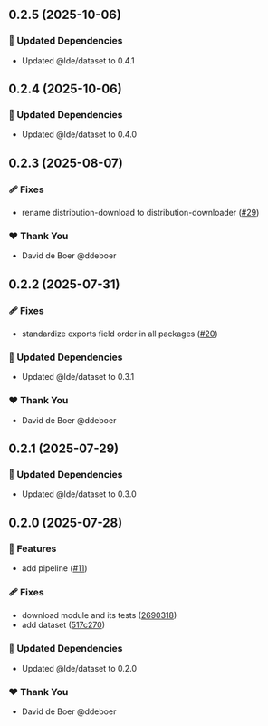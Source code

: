## 0.2.5 (2025-10-06)

### 🧱 Updated Dependencies

- Updated @lde/dataset to 0.4.1

## 0.2.4 (2025-10-06)

### 🧱 Updated Dependencies

- Updated @lde/dataset to 0.4.0

## 0.2.3 (2025-08-07)

### 🩹 Fixes

- rename distribution-download to distribution-downloader ([#29](https://github.com/ldengine/lde/pull/29))

### ❤️ Thank You

- David de Boer @ddeboer

## 0.2.2 (2025-07-31)

### 🩹 Fixes

- standardize exports field order in all packages ([#20](https://github.com/ldengine/lde/pull/20))

### 🧱 Updated Dependencies

- Updated @lde/dataset to 0.3.1

### ❤️ Thank You

- David de Boer @ddeboer

## 0.2.1 (2025-07-29)

### 🧱 Updated Dependencies

- Updated @lde/dataset to 0.3.0

## 0.2.0 (2025-07-28)

### 🚀 Features

- add pipeline ([#11](https://github.com/ldengine/lde/pull/11))

### 🩹 Fixes

- download module and its tests ([2690318](https://github.com/ldengine/lde/commit/2690318))
- add dataset ([517c270](https://github.com/ldengine/lde/commit/517c270))

### 🧱 Updated Dependencies

- Updated @lde/dataset to 0.2.0

### ❤️ Thank You

- David de Boer @ddeboer
